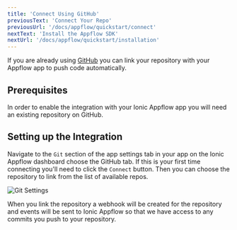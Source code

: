 ```yaml
---
title: 'Connect Using GitHub'
previousText: 'Connect Your Repo'
previousUrl: '/docs/appflow/quickstart/connect'
nextText: 'Install the Appflow SDK'
nextUrl: '/docs/appflow/quickstart/installation'
---
```


If you are already using [GitHub](https://github.com/)
you can link your repository with your Appflow app to push code automatically.

## Prerequisites
In order to enable the integration with your Ionic Appflow app you will need an existing repository on
GitHub. 

## Setting up the Integration
Navigate to the `Git` section of the app settings tab in your app on the
Ionic Appflow dashboard choose the GitHub tab. If this is your first time connecting
you'll need to click the `Connect` button.
Then you can choose the repository to link from the list of available repos.

![Git Settings](/docs/assets/img/appflow/github-connect-app.png)

When you link the repository a webhook will be created for the repository
and events will be sent to Ionic Appflow so that we have access to any commits you
push to your repository.
